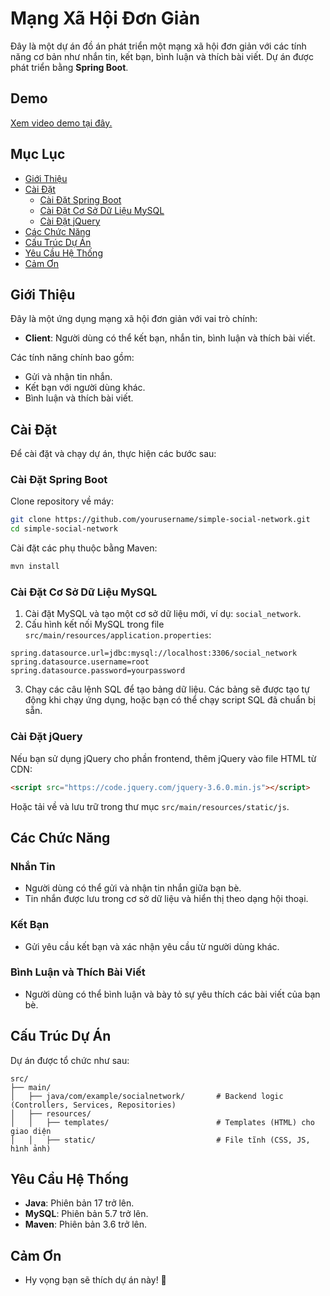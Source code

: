 # Mạng Xã Hội Đơn Giản

Đây là một dự án đồ án phát triển một mạng xã hội đơn giản với các tính năng cơ bản như nhắn tin, kết bạn, bình luận và thích bài viết. Dự án được phát triển bằng **Spring Boot**.

## Demo
[Xem video demo tại đây.](https://www.youtube.com/watch?v=nhSt6Y-bL48)

## Mục Lục

- [Giới Thiệu](#giới-thiệu)
- [Cài Đặt](#cài-đặt)
  - [Cài Đặt Spring Boot](#cài-đặt-spring-boot)
  - [Cài Đặt Cơ Sở Dữ Liệu MySQL](#cài-đặt-cơ-sở-dữ-liệu-mysql)
  - [Cài Đặt jQuery](#cài-đặt-jquery)
- [Các Chức Năng](#các-chức-năng)
- [Cấu Trúc Dự Án](#cấu-trúc-dự-án)
- [Yêu Cầu Hệ Thống](#yêu-cầu-hệ-thống)
- [Cảm Ơn](#cảm-ơn)

## Giới Thiệu

Đây là một ứng dụng mạng xã hội đơn giản với vai trò chính:

- **Client**: Người dùng có thể kết bạn, nhắn tin, bình luận và thích bài viết.

Các tính năng chính bao gồm:

- Gửi và nhận tin nhắn.
- Kết bạn với người dùng khác.
- Bình luận và thích bài viết.

## Cài Đặt

Để cài đặt và chạy dự án, thực hiện các bước sau:

### Cài Đặt Spring Boot

Clone repository về máy:

```bash
git clone https://github.com/yourusername/simple-social-network.git
cd simple-social-network
```

Cài đặt các phụ thuộc bằng Maven:

```bash
mvn install
```

### Cài Đặt Cơ Sở Dữ Liệu MySQL

1. Cài đặt MySQL và tạo một cơ sở dữ liệu mới, ví dụ: `social_network`.
2. Cấu hình kết nối MySQL trong file `src/main/resources/application.properties`:

```properties
spring.datasource.url=jdbc:mysql://localhost:3306/social_network
spring.datasource.username=root
spring.datasource.password=yourpassword
```

3. Chạy các câu lệnh SQL để tạo bảng dữ liệu. Các bảng sẽ được tạo tự động khi chạy ứng dụng, hoặc bạn có thể chạy script SQL đã chuẩn bị sẵn.

### Cài Đặt jQuery

Nếu bạn sử dụng jQuery cho phần frontend, thêm jQuery vào file HTML từ CDN:

```html
<script src="https://code.jquery.com/jquery-3.6.0.min.js"></script>
```

Hoặc tải về và lưu trữ trong thư mục `src/main/resources/static/js`.

## Các Chức Năng

### Nhắn Tin

- Người dùng có thể gửi và nhận tin nhắn giữa bạn bè.
- Tin nhắn được lưu trong cơ sở dữ liệu và hiển thị theo dạng hội thoại.

### Kết Bạn

- Gửi yêu cầu kết bạn và xác nhận yêu cầu từ người dùng khác.

### Bình Luận và Thích Bài Viết

- Người dùng có thể bình luận và bày tỏ sự yêu thích các bài viết của bạn bè.

## Cấu Trúc Dự Án

Dự án được tổ chức như sau:

```
src/
├── main/
│   ├── java/com/example/socialnetwork/       # Backend logic (Controllers, Services, Repositories)
│   ├── resources/
│   │   ├── templates/                        # Templates (HTML) cho giao diện
│   │   ├── static/                           # File tĩnh (CSS, JS, hình ảnh)
```

## Yêu Cầu Hệ Thống

- **Java**: Phiên bản 17 trở lên.
- **MySQL**: Phiên bản 5.7 trở lên.
- **Maven**: Phiên bản 3.6 trở lên.

## Cảm Ơn

- Hy vọng bạn sẽ thích dự án này! 🚀
